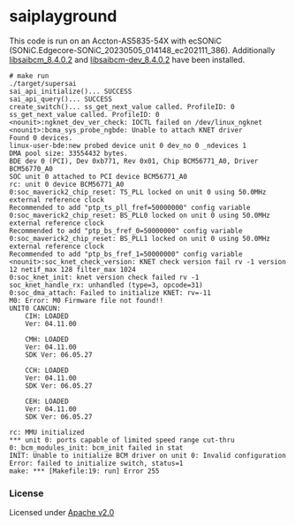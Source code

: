 # saiplayground

This code is run on an Accton-AS5835-54X with ecSONiC (SONiC.Edgecore-SONiC_20230505_014148_ec202111_386). Additionally [libsaibcm_8.4.0.2](https://sonicstorage.blob.core.windows.net/public/sai/sai-broadcom/SAI_8.4.0_GA/8.4.0.2/xgs/libsaibcm_8.4.0.2_amd64.deb) and [libsaibcm-dev_8.4.0.2](https://sonicstorage.blob.core.windows.net/public/sai/sai-broadcom/SAI_8.4.0_GA/8.4.0.2/xgs/libsaibcm-dev_8.4.0.2_amd64.deb) have been installed.

    # make run
    ./target/supersai
    sai_api_initialize()... SUCCESS
    sai_api_query()... SUCCESS
    create_switch()... ss_get_next_value called. ProfileID: 0
    ss_get_next_value called. ProfileID: 0
    <nounit>:ngknet_dev_ver_check: IOCTL failed on /dev/linux_ngknet
    <nounit>:bcma_sys_probe_ngbde: Unable to attach KNET driver
    Found 0 devices.
    linux-user-bde:new probed device unit 0 dev_no 0 _ndevices 1
    DMA pool size: 33554432 bytes.
    BDE dev 0 (PCI), Dev 0xb771, Rev 0x01, Chip BCM56771_A0, Driver BCM56770_A0
    SOC unit 0 attached to PCI device BCM56771_A0
    rc: unit 0 device BCM56771_A0
    0:soc_maverick2_chip_reset: TS_PLL locked on unit 0 using 50.0MHz external reference clock
    Recommended to add "ptp_ts_pll_fref=50000000" config variable
    0:soc_maverick2_chip_reset: BS_PLL0 locked on unit 0 using 50.0MHz external reference clock
    Recommended to add "ptp_bs_fref_0=50000000" config variable
    0:soc_maverick2_chip_reset: BS_PLL1 locked on unit 0 using 50.0MHz external reference clock
    Recommended to add "ptp_bs_fref_1=50000000" config variable
    <nounit>:soc_knet_check_version: KNET check version fail rv -1 version 12 netif_max 128 filter_max 1024
    0:soc_knet_init: knet version check failed rv -1
    soc_knet_handle_rx: unhandled (type=3, opcode=31)
    0:soc_dma_attach: Failed to initialize KNET: rv=-11
    M0: Error: M0 Firmware file not found!!
    UNIT0 CANCUN:
        CIH: LOADED
        Ver: 04.11.00

        CMH: LOADED
        Ver: 04.11.00
        SDK Ver: 06.05.27

        CCH: LOADED
        Ver: 04.11.00
        SDK Ver: 06.05.27

        CEH: LOADED
        Ver: 04.11.00
        SDK Ver: 06.05.27

    rc: MMU initialized
    *** unit 0: ports capable of limited speed range cut-thru
    0:_bcm_modules_init: bcm_init failed in stat
    INIT: Unable to initialize BCM driver on unit 0: Invalid configuration
    Error: failed to initialize switch, status=1
    make: *** [Makefile:19: run] Error 255

### License
Licensed under [Apache v2.0](LICENSE)